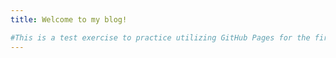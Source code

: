 ```yaml
---
title: Welcome to my blog!

#This is a test exercise to practice utilizing GitHub Pages for the first time
---
```

